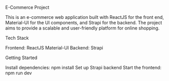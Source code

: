 
E-Commerce Project

This is an e-commerce web application built with ReactJS for the front end, Material-UI for the UI components, and Strapi for the backend. The project aims to provide a scalable and user-friendly platform for online shopping.

Tech Stack

Frontend:
ReactJS
Material-UI
Backend:
Strapi


Getting Started


Install dependencies: npm install
Set up Strapi backend 
Start the frontend: npm run dev
